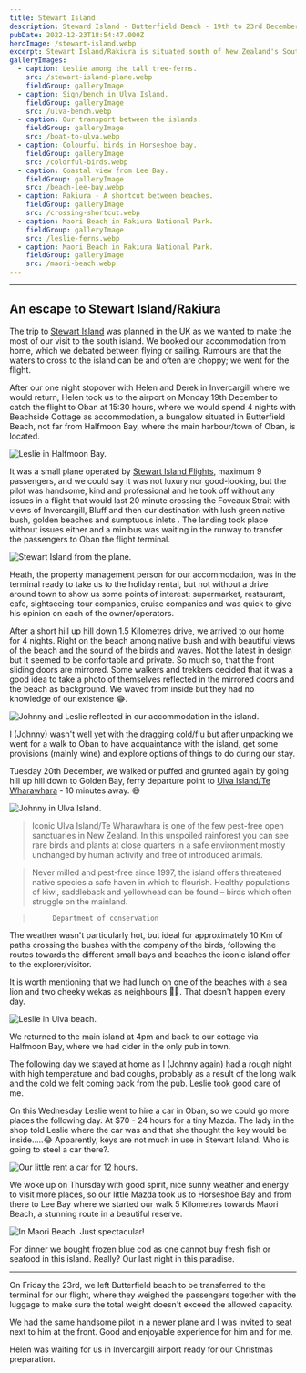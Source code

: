 ```yaml
---
title: Stewart Island
description: Steward Island - Butterfield Beach - 19th to 23rd December
pubDate: 2022-12-23T18:54:47.000Z
heroImage: /stewart-island.webp
excerpt: Stewart Island/Rakiura is situated south of New Zealand's South Island. It lies 30 kilometres south west of Bluff between latitudes 46 and 47 degrees south.
galleryImages:
  - caption: Leslie among the tall tree-ferns.
    src: /stewart-island-plane.webp
    fieldGroup: galleryImage
  - caption: Sign/bench in Ulva Island.
    fieldGroup: galleryImage
    src: /ulva-bench.webp
  - caption: Our transport between the islands.
    fieldGroup: galleryImage
    src: /boat-to-ulva.webp
  - caption: Colourful birds in Horseshoe bay.
    fieldGroup: galleryImage
    src: /colorful-birds.webp
  - caption: Coastal view from Lee Bay.
    fieldGroup: galleryImage
    src: /beach-lee-bay.webp
  - caption: Rakiura - A shortcut between beaches.
    fieldGroup: galleryImage
    src: /crossing-shortcut.webp
  - caption: Maori Beach in Rakiura National Park.
    fieldGroup: galleryImage
    src: /leslie-ferns.webp
  - caption: Maori Beach in Rakiura National Park.
    fieldGroup: galleryImage
    src: /maori-beach.webp
---
```


***

## An escape to Stewart Island/Rakiura

The trip to [Stewart Island](https://www.stewartisland.co.nz/) was planned in the UK as we wanted to make the most of our visit to the south island. We booked our accommodation from home, which we debated between flying or sailing. Rumours are that the waters to cross to the island can be and often are choppy; we went for the flight.

After our one night stopover with Helen and Derek in Invercargill where we would return, Helen took us to the airport on Monday 19th December to catch the flight to Oban at 15:30 hours, where we would spend 4 nights with Beachside Cottage as accommodation, a bungalow situated in Butterfield Beach, not far from Halfmoon Bay, where the main harbour/town of Oban, is located.

![Leslie in Halfmoon Bay.](/leslie-halfmoon-bay.webp)

It was a small plane operated by [Stewart Island Flights](https://www.stewartislandflights.co.nz/), maximum 9 passengers, and we could say it was not luxury nor good-looking, but the pilot was handsome, kind and professional and he took off without any issues in a flight that would last 20 minute crossing the Foveaux Strait with views of Invercargill, Bluff and then our destination with lush green native bush, golden beaches and sumptuous inlets . The landing took place without issues either and a minibus was waiting in the runway to transfer the passengers to Oban the flight terminal.

![Stewart Island from the plane.](/stewart-island-from-plane.webp)

Heath, the property management person for our accommodation, was in the terminal ready to take us to the holiday rental, but not without a drive around town to show us some points of interest: supermarket, restaurant, cafe, sightseeing-tour companies, cruise companies and was quick to give his opinion on each of the owner/operators.

After a short hill up hill down 1.5 Kilometres drive, we arrived to our home for 4 nights. Right on the beach among native bush and with beautiful views of the beach and the sound of the birds and waves. Not the latest in design but it seemed to be confortable and private. So much so, that the front sliding doors are mirrored. Some walkers and trekkers decided that it was a good idea to take a photo of themselves reflected in the mirrored doors and the beach as background. We waved from inside but they had no knowledge of our existence 😂.

![Johnny and Leslie reflected in our accommodation in the island.](/lj-reflected-cottage.webp)

I (Johnny) wasn't well yet with the dragging cold/flu but after unpacking we went for a walk to Oban to have acquaintance with the island, get some provisions (mainly wine) and explore options of things to do during our stay.

Tuesday 20th December, we walked or puffed and grunted again by going hill up hill down to Golden Bay, ferry departure point to [Ulva Island/Te Wharawhara](https://www.stewartisland.co.nz/ulvaisland/) - 10 minutes away. 😅

![Johnny in Ulva Island.](/johnny-ulva.webp)

> Iconic Ulva Island/Te Wharawhara is one of the few pest-free open sanctuaries in New Zealand. In this unspoiled rainforest you can see rare birds and plants at close quarters in a safe environment mostly unchanged by human activity and free of introduced animals. 

> Never milled and pest-free since 1997, the island offers threatened native species a safe haven in which to flourish. Healthy populations of kiwi, saddleback and yellowhead can be found – birds which often struggle on the mainland.

>          Department of conservation

The weather wasn't particularly hot, but ideal for approximately 10 Km of paths crossing the bushes with the company of the birds, following the routes towards the different small bays and beaches the iconic island offer to the explorer/visitor.

It is worth mentioning that we had lunch on one of the beaches with a sea lion and two cheeky wekas as neighbours 🧜🏻. That doesn't happen every day.

![Leslie in Ulva beach.](/leslie-ulva-beach.webp)

We returned to the main island at 4pm and back to our cottage via Halfmoon Bay, where we had cider in the only pub in town.

The following day we stayed at home as I (Johnny again) had a rough night with high temperature and bad coughs, probably as a result of the long walk and the cold we felt coming back from the pub. Leslie took good care of me.

On this Wednesday Leslie went to hire a car in Oban, so we could go more places the following day. At $70 - 24 hours for a tiny Mazda. The lady in the shop told Leslie where the car was and that she thought the key would be inside.....😂 Apparently, keys are not much in use in Stewart Island. Who is going to steel a car there?.

![Our little rent a car for 12 hours.](/beachside-cottage.webp)

We woke up on Thursday with good spirit, nice sunny weather and energy to visit more places, so our little Mazda took us to Horseshoe Bay and from there to Lee Bay where we started our walk 5 Kilometres towards Maori Beach, a stunning route in a beautiful reserve.

![In Maori Beach. Just spectacular!](/johnny-maori-beach.webp)

For dinner we bought frozen blue cod as one cannot buy fresh fish or seafood in this island. Really? Our last night in this paradise.

***

On Friday the 23rd, we left Butterfield beach to be transferred to the terminal for our flight, where they weighed the passengers together with the luggage to make sure the total weight doesn't exceed the allowed capacity.

We had the same handsome pilot in a newer plane and I was invited to seat next to him at the front. Good and enjoyable experience for him and for me.

Helen was waiting for us in Invercargill airport ready for our Christmas preparation.